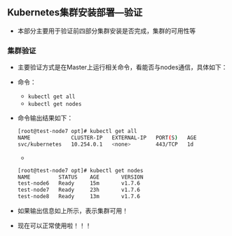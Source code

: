 ## Kubernetes集群安装部署—验证

- 本部分主要用于验证前四部分集群安装是否完成，集群的可用性等

### 集群验证
- 主要验证方式是在Master上运行相关命令，看能否与nodes通信，具体如下：
- 命令：
  - `kubectl get all`
  - `kubectl get nodes`
- 命令输出结果如下：
  ``` bash
  [root@test-node7 opt]# kubectl get all
  NAME             CLUSTER-IP   EXTERNAL-IP   PORT(S)   AGE
  svc/kubernetes   10.254.0.1   <none>        443/TCP   1d
  ```
  - 
  ``` bash
  [root@test-node7 opt]# kubectl get nodes
  NAME         STATUS    AGE       VERSION
  test-node6   Ready     15m       v1.7.6
  test-node7   Ready     23h       v1.7.6
  test-node8   Ready     13m       v1.7.6
  ```
  
- 如果输出信息如上所示，表示集群可用！
- 现在可以正常使用啦！！！

